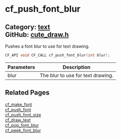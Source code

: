 [](../header.md ':include')

# cf_push_font_blur

Category: [text](/api_reference?id=text)  
GitHub: [cute_draw.h](https://github.com/RandyGaul/cute_framework/blob/master/include/cute_draw.h)  
---

Pushes a font blur to use for text drawing.

```cpp
CF_API void CF_CALL cf_push_font_blur(int blur);
```

Parameters | Description
--- | ---
blur | The blur to use for text drawing.

## Related Pages

[cf_make_font](/text/cf_make_font.md)  
[cf_push_font](/text/cf_push_font.md)  
[cf_push_font_size](/text/cf_push_font_size.md)  
[cf_draw_text](/text/cf_draw_text.md)  
[cf_pop_font_blur](/text/cf_pop_font_blur.md)  
[cf_peek_font_blur](/text/cf_peek_font_blur.md)  
